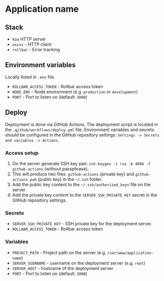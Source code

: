 <!-- TODO: Replace with actual name -->
# Application name

## Stack

* `Koa` HTTP server
* `axios` - HTTP client
* `rollbar` - Error tracking

## Environment variables

Locally listed in `.env` file.

* `ROLLBAR_ACCESS_TOKEN` - Rollbar access token
* `NODE_ENV` - Node environment (e.g. `production` or `development`)
* `PORT` - Port to listen on (default: `3000`)

## Deploy

Deployment is done via GitHub Actions.
The deployment script is located in the `.github/workflows/deploy.yml` file.
Environment variables and secrets should be configured in the GitHub repository settings: `Settings -> Secrets and variables -> Actions`.

### Access setup

1. On the server generate SSH key pair: `ssh-keygen -t rsa -b 4096 -f github-actions` (without passphrase).
2. This will produce two files: `github-actions` (private key) and `github-actions.pub` (public key) in the `~/.ssh` folder.
3. Add the public key content to the `~/.ssh/authorized_keys` file on the server.
4. Add the private key content to the `SERVER_SSH_PRIVATE_KEY` secret in the GitHub repository settings.

### Secrets

* `SERVER_SSH_PRIVATE_KEY` - SSH private key for the deployment server.
* `ROLLBAR_ACCESS_TOKEN` - Rollbar access token
<!-- * `THIRDPARTY_API_TOKEN` - API token for third-party service -->

### Variables

* `PROJECT_PATH` - Project path on the server (e.g. `/var/www/application-name`)
* `SERVER_USERNAME` - username on the deployment server (e.g. `root`)
* `SERVER_HOST` - hostname of the deployment server
* `PORT` - Port to listen on (default: `3000`)
<!-- * `THIRDPARTY_API_ENDPOINT` - API endpoint of third-party service -->

